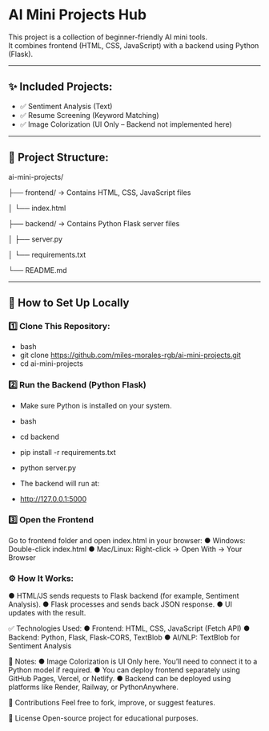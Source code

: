 
# AI Mini Projects Hub

This project is a collection of beginner-friendly AI mini tools.  
It combines frontend (HTML, CSS, JavaScript) with a backend using Python (Flask).

---

## ✨ Included Projects:
- ✅ Sentiment Analysis (Text)
- ✅ Resume Screening (Keyword Matching)
- ✅ Image Colorization (UI Only – Backend not implemented here)

---

## 📁 Project Structure:

ai-mini-projects/

├── frontend/ → Contains HTML, CSS, JavaScript files

│ └── index.html

├── backend/ → Contains Python Flask server files

│ ├── server.py

│ └── requirements.txt

└── README.md 

---

## 🚀 How to Set Up Locally

### 1️⃣ Clone This Repository:

- bash
- git clone https://github.com/miles-morales-rgb/ai-mini-projects.git
- cd ai-mini-projects

### 2️⃣ Run the Backend (Python Flask)
- Make sure Python is installed on your system.
- bash
- cd backend
- pip install -r requirements.txt
- python server.py

- The backend will run at:
- http://127.0.0.1:5000

### 3️⃣ Open the Frontend
Go to frontend folder and open index.html in your browser:
● Windows: Double-click index.html
● Mac/Linux: Right-click → Open With → Your Browser

### ⚙️ How It Works:
● HTML/JS sends requests to Flask backend (for example, Sentiment Analysis).
● Flask processes and sends back JSON response.
● UI updates with the result.

✅ Technologies Used:
● Frontend: HTML, CSS, JavaScript (Fetch API)
● Backend: Python, Flask, Flask-CORS, TextBlob
● AI/NLP: TextBlob for Sentiment Analysis

📢 Notes:
● Image Colorization is UI Only here. You’ll need to connect it to a Python model if required.
● You can deploy frontend separately using GitHub Pages, Vercel, or Netlify.
● Backend can be deployed using platforms like Render, Railway, or PythonAnywhere.

🤝 Contributions
Feel free to fork, improve, or suggest features.

📄 License 
Open-source project for educational purposes.
